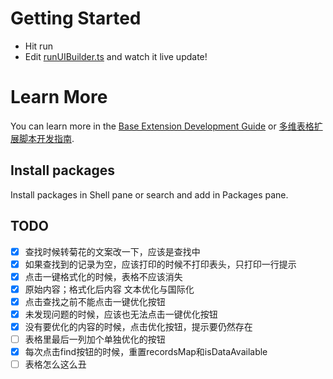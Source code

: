 # Getting Started
- Hit run
- Edit [runUIBuilder.ts](#src/runUIBuilder.ts) and watch it live update!

# Learn More

You can learn more in the [Base Extension Development Guide](https://bytedance.feishu.cn/docx/VxhudDXbyo1V7jxAcTbctJQ5nvc) or [多维表格扩展脚本开发指南](https://bytedance.feishu.cn/docx/HazFdSHH9ofRGKx8424cwzLlnZc).

## Install packages

Install packages in Shell pane or search and add in Packages pane.


## TODO
- [x] 查找时候转菊花的文案改一下，应该是查找中
- [x] 如果查找到的记录为空，应该打印的时候不打印表头，只打印一行提示
- [x] 点击一键格式化的时候，表格不应该消失
- [x] 原始内容；格式化后内容 文本优化与国际化
- [x] 点击查找之前不能点击一键优化按钮
- [x] 未发现问题的时候，应该也无法点击一键优化按钮
- [x] 没有要优化的内容的时候，点击优化按钮，提示要仍然存在
- [ ] 表格里最后一列加个单独优化的按钮 
- [x] 每次点击find按钮的时候，重置recordsMap和isDataAvailable 
- [ ] 表格怎么这么丑